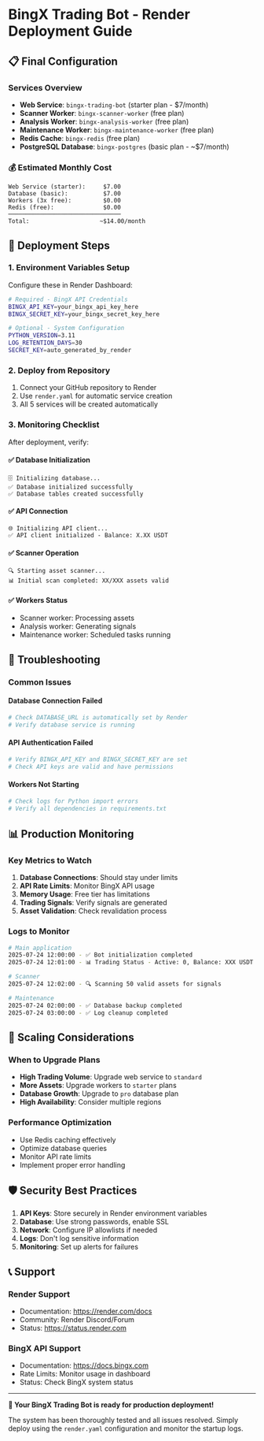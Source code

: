 # BingX Trading Bot - Render Deployment Guide

## 📋 Final Configuration

### Services Overview
- **Web Service**: `bingx-trading-bot` (starter plan - $7/month)
- **Scanner Worker**: `bingx-scanner-worker` (free plan)
- **Analysis Worker**: `bingx-analysis-worker` (free plan)
- **Maintenance Worker**: `bingx-maintenance-worker` (free plan)
- **Redis Cache**: `bingx-redis` (free plan)
- **PostgreSQL Database**: `bingx-postgres` (basic plan - ~$7/month)

### 💰 Estimated Monthly Cost
```
Web Service (starter):     $7.00
Database (basic):          $7.00
Workers (3x free):         $0.00
Redis (free):              $0.00
────────────────────────────────
Total:                    ~$14.00/month
```

## 🚀 Deployment Steps

### 1. Environment Variables Setup
Configure these in Render Dashboard:

```bash
# Required - BingX API Credentials
BINGX_API_KEY=your_bingx_api_key_here
BINGX_SECRET_KEY=your_bingx_secret_key_here

# Optional - System Configuration
PYTHON_VERSION=3.11
LOG_RETENTION_DAYS=30
SECRET_KEY=auto_generated_by_render
```

### 2. Deploy from Repository
1. Connect your GitHub repository to Render
2. Use `render.yaml` for automatic service creation
3. All 5 services will be created automatically

### 3. Monitoring Checklist
After deployment, verify:

#### ✅ Database Initialization
```
🗄️ Initializing database...
✅ Database initialized successfully
✅ Database tables created successfully
```

#### ✅ API Connection
```
🌐 Initializing API client...
✅ API client initialized - Balance: X.XX USDT
```

#### ✅ Scanner Operation
```
🔍 Starting asset scanner...
📊 Initial scan completed: XX/XXX assets valid
```

#### ✅ Workers Status
- Scanner worker: Processing assets
- Analysis worker: Generating signals
- Maintenance worker: Scheduled tasks running

## 🔧 Troubleshooting

### Common Issues

#### Database Connection Failed
```bash
# Check DATABASE_URL is automatically set by Render
# Verify database service is running
```

#### API Authentication Failed
```bash
# Verify BINGX_API_KEY and BINGX_SECRET_KEY are set
# Check API keys are valid and have permissions
```

#### Workers Not Starting
```bash
# Check logs for Python import errors
# Verify all dependencies in requirements.txt
```

## 📊 Production Monitoring

### Key Metrics to Watch
1. **Database Connections**: Should stay under limits
2. **API Rate Limits**: Monitor BingX API usage
3. **Memory Usage**: Free tier has limitations
4. **Trading Signals**: Verify signals are generated
5. **Asset Validation**: Check revalidation process

### Logs to Monitor
```bash
# Main application
2025-07-24 12:00:00 - ✅ Bot initialization completed
2025-07-24 12:01:00 - 📊 Trading Status - Active: 0, Balance: XXX USDT

# Scanner
2025-07-24 12:02:00 - 🔍 Scanning 50 valid assets for signals

# Maintenance
2025-07-24 02:00:00 - ✅ Database backup completed
2025-07-24 03:00:00 - ✅ Log cleanup completed
```

## 🔄 Scaling Considerations

### When to Upgrade Plans
- **High Trading Volume**: Upgrade web service to `standard`
- **More Assets**: Upgrade workers to `starter` plans
- **Database Growth**: Upgrade to `pro` database plan
- **High Availability**: Consider multiple regions

### Performance Optimization
- Use Redis caching effectively
- Optimize database queries
- Monitor API rate limits
- Implement proper error handling

## 🛡️ Security Best Practices

1. **API Keys**: Store securely in Render environment variables
2. **Database**: Use strong passwords, enable SSL
3. **Network**: Configure IP allowlists if needed
4. **Logs**: Don't log sensitive information
5. **Monitoring**: Set up alerts for failures

## 📞 Support

### Render Support
- Documentation: https://render.com/docs
- Community: Render Discord/Forum
- Status: https://status.render.com

### BingX API Support
- Documentation: https://docs.bingx.com
- Rate Limits: Monitor usage in dashboard
- Status: Check BingX system status

---

**🎉 Your BingX Trading Bot is ready for production deployment!**

The system has been thoroughly tested and all issues resolved. Simply deploy using the `render.yaml` configuration and monitor the startup logs.